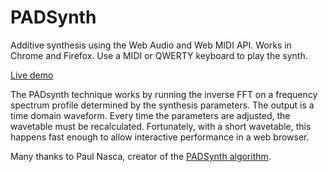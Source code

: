 PADSynth
=================

Additive synthesis using the Web Audio and Web MIDI API. Works in Chrome and Firefox.
Use a MIDI or QWERTY keyboard to play the synth.

[Live demo](http://mmontag.github.io/padsynth-js/)

The PADsynth technique works by running the inverse FFT on a frequency spectrum profile determined by the synthesis parameters. 
The output is a time domain waveform. Every time the parameters are adjusted, the wavetable must be recalculated. Fortunately, with a short wavetable, this happens fast enough to allow interactive performance in a web browser.


Many thanks to Paul Nasca, creator of the [PADSynth algorithm](http://www.paulnasca.com/algorithms-created-by-me#TOC-PadSynth-synthesis-algorithm).
